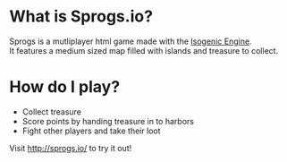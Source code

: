 # What is Sprogs.io?
Sprogs is a mutliplayer html game made with the [Isogenic Engine](http://www.isogenicengine.com/).  
It features a medium sized map filled with islands and treasure to collect.

# How do I play?
- Collect treasure
- Score points by handing treasure in to harbors
- Fight other players and take their loot

Visit http://sprogs.io/ to try it out!
